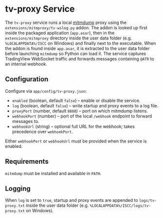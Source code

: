 # tv-proxy Service

The `tv-proxy` service runs a local [mitmdump](https://docs.mitmproxy.org/stable/concepts-mitm-dump/) proxy using the `extensions/mitmproxy/tv-wslog.py` addon. The addon is looked up first inside the packaged application (`app.asar`), then in the `extensions/mitmproxy` directory inside the user data folder (e.g. `%LOCALAPPDATA%/ISCC` on Windows) and finally next to the executable. When the addon is found inside `app.asar`, it is extracted to the user data folder before launching `mitmdump` so Python can load it. The service captures TradingView WebSocket traffic and forwards messages containing `@ATR` to an internal webhook.

## Configuration

Configure via `app/config/tv-proxy.json`:

- `enabled` (boolean, default `false`) – enable or disable the service.
- `log` (boolean, default `false`) – write startup and proxy events to a log file.
- `proxyPort` (number, default `8888`) – port on which mitmdump listens.
- `webhookPort` (number) – port of the local `/webhook` endpoint to forward messages to.
- `webhookUrl` (string) – optional full URL for the webhook; takes precedence over `webhookPort`.

Either `webhookPort` or `webhookUrl` must be provided when the service is enabled.

## Requirements

`mitmdump` must be installed and available in `PATH`.

## Logging
When `log` is set to `true`, startup and proxy events are appended to `logs/tv-proxy.txt` inside the user data folder (e.g. `%LOCALAPPDATA%/ISCC/logs/tv-proxy.txt` on Windows).
